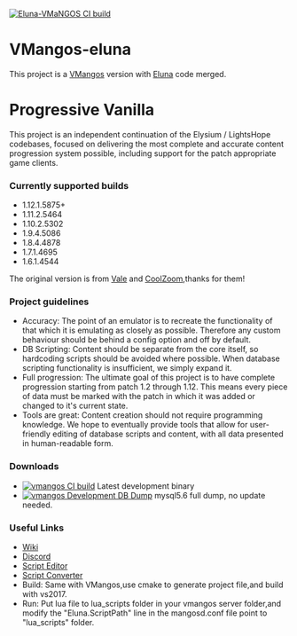 [![Eluna-VMaNGOS CI build](https://github.com/Niam5/Eluna-VMaNGOS/actions/workflows/vmangos.yml/badge.svg)](https://github.com/Niam5/Eluna-VMaNGOS/actions/workflows/vmangos.yml)

# VMangos-eluna
This project is a [VMangos](https://github.com/vmangos/core) version with [Eluna](https://github.com/ElunaLuaEngine/Eluna) code merged.

# Progressive Vanilla
This project is an independent continuation of the Elysium / LightsHope codebases, focused on delivering the most complete and accurate content progression system possible, including support for the patch appropriate game clients.

### Currently supported builds
- 1.12.1.5875+
- 1.11.2.5464
- 1.10.2.5302
- 1.9.4.5086
- 1.8.4.4878
- 1.7.1.4695
- 1.6.1.4544
<!--- 1.5.1.4449
- 1.4.2.4375
- 1.3.1.4297
- 1.2.4.4222-->
The original version is from [Vale](https://github.com/ValeTheVioletMote/core) and [CoolZoom](https://github.com/coolzoom),thanks for them!

### Project guidelines
- Accuracy: The point of an emulator is to recreate the functionality of that which it is emulating as closely as possible. Therefore any custom behaviour should be behind a config option and off by default.
- DB Scripting: Content should be separate from the core itself, so hardcoding scripts should be avoided where possible. When database scripting functionality is insufficient, we simply expand it.
- Full progression: The ultimate goal of this project is to have complete progression starting from patch 1.2 through 1.12. This means every piece of data must be marked with the patch in which it was added or changed to it's current state.
- Tools are great: Content creation should not require programming knowledge. We hope to eventually provide tools that allow for user-friendly editing of database scripts and content, with all data presented in human-readable form.

### Downloads
- [![vmangos CI build](https://github.com/Niam5/Eluna-VMaNGOS/actions/workflows/dev-release.yml/badge.svg)](https://github.com/Niam5/Eluna-VMaNGOS/releases/tag/latest)  Latest development binary
- [![vmangos Development DB Dump](https://github.com/vmangos/core/actions/workflows/db_dump.yml/badge.svg)](https://github.com/vmangos/core/releases/tag/db_latest)  mysql5.6 full dump, no update needed.

### Useful Links
- [Wiki](https://github.com/vmangos/wiki)
- [Discord](https://discord.gg/x9a2jt7)
- [Script Editor](https://github.com/brotalnia/scripteditor)
- [Script Converter](https://github.com/vmangos/ScriptConverter)
- Build: Same with VMangos,use cmake to generate project file,and build with vs2017.
- Run: Put lua file to lua_scripts folder in your vmangos server folder,and modify the "Eluna.ScriptPath" line in the mangosd.conf file point to "lua_scripts" folder.

